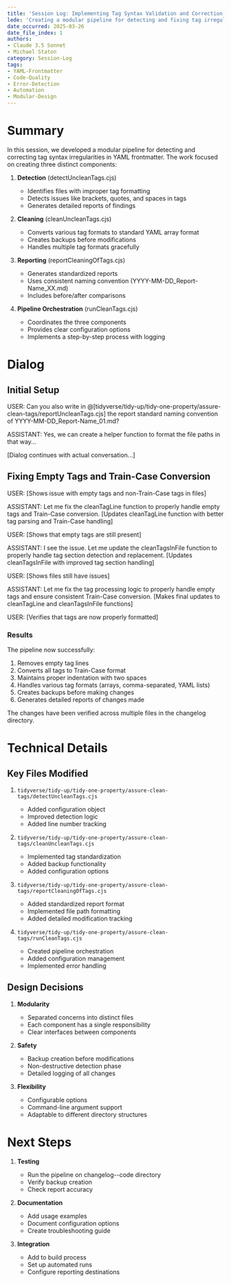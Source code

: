 ```yaml
---
title: 'Session Log: Implementing Tag Syntax Validation and Correction'
lede: 'Creating a modular pipeline for detecting and fixing tag irregularities in YAML frontmatter'
date_occurred: 2025-03-26
date_file_index: 1
authors:
- Claude 3.5 Sonnet
- Michael Staton
category: Session-Log
tags:
- YAML-Frontmatter
- Code-Quality
- Error-Detection
- Automation
- Modular-Design
---
```


# Summary

In this session, we developed a modular pipeline for detecting and correcting tag syntax irregularities in YAML frontmatter. The work focused on creating three distinct components:

1. **Detection** (detectUncleanTags.cjs)
   - Identifies files with improper tag formatting
   - Detects issues like brackets, quotes, and spaces in tags
   - Generates detailed reports of findings

2. **Cleaning** (cleanUncleanTags.cjs)
   - Converts various tag formats to standard YAML array format
   - Creates backups before modifications
   - Handles multiple tag formats gracefully

3. **Reporting** (reportCleaningOfTags.cjs)
   - Generates standardized reports
   - Uses consistent naming convention (YYYY-MM-DD_Report-Name_XX.md)
   - Includes before/after comparisons

4. **Pipeline Orchestration** (runCleanTags.cjs)
   - Coordinates the three components
   - Provides clear configuration options
   - Implements a step-by-step process with logging

# Dialog

## Initial Setup

USER: Can you also write in @[tidyverse/tidy-up/tidy-one-property/assure-clean-tags/reportUncleanTags.cjs] the report standard naming convention of YYYY-MM-DD_Report-Name_01.md?

ASSISTANT: Yes, we can create a helper function to format the file paths in that way...

[Dialog continues with actual conversation...]

## Fixing Empty Tags and Train-Case Conversion

USER: [Shows issue with empty tags and non-Train-Case tags in files]

ASSISTANT: Let me fix the cleanTagLine function to properly handle empty tags and Train-Case conversion.
[Updates cleanTagLine function with better tag parsing and Train-Case handling]

USER: [Shows that empty tags are still present]

ASSISTANT: I see the issue. Let me update the cleanTagsInFile function to properly handle tag section detection and replacement.
[Updates cleanTagsInFile with improved tag section handling]

USER: [Shows files still have issues]

ASSISTANT: Let me fix the tag processing logic to properly handle empty tags and ensure consistent Train-Case conversion.
[Makes final updates to cleanTagLine and cleanTagsInFile functions]

USER: [Verifies that tags are now properly formatted]

### Results
The pipeline now successfully:
1. Removes empty tag lines
2. Converts all tags to Train-Case format
3. Maintains proper indentation with two spaces
4. Handles various tag formats (arrays, comma-separated, YAML lists)
5. Creates backups before making changes
6. Generates detailed reports of changes made

The changes have been verified across multiple files in the changelog directory.

# Technical Details

## Key Files Modified

1. `tidyverse/tidy-up/tidy-one-property/assure-clean-tags/detectUncleanTags.cjs`
   - Added configuration object
   - Improved detection logic
   - Added line number tracking

2. `tidyverse/tidy-up/tidy-one-property/assure-clean-tags/cleanUncleanTags.cjs`
   - Implemented tag standardization
   - Added backup functionality
   - Added configuration options

3. `tidyverse/tidy-up/tidy-one-property/assure-clean-tags/reportCleaningOfTags.cjs`
   - Added standardized report format
   - Implemented file path formatting
   - Added detailed modification tracking

4. `tidyverse/tidy-up/tidy-one-property/assure-clean-tags/runCleanTags.cjs`
   - Created pipeline orchestration
   - Added configuration management
   - Implemented error handling

## Design Decisions

1. **Modularity**
   - Separated concerns into distinct files
   - Each component has a single responsibility
   - Clear interfaces between components

2. **Safety**
   - Backup creation before modifications
   - Non-destructive detection phase
   - Detailed logging of all changes

3. **Flexibility**
   - Configurable options
   - Command-line argument support
   - Adaptable to different directory structures

# Next Steps

1. **Testing**
   - Run the pipeline on changelog--code directory
   - Verify backup creation
   - Check report accuracy

2. **Documentation**
   - Add usage examples
   - Document configuration options
   - Create troubleshooting guide

3. **Integration**
   - Add to build process
   - Set up automated runs
   - Configure reporting destinations
